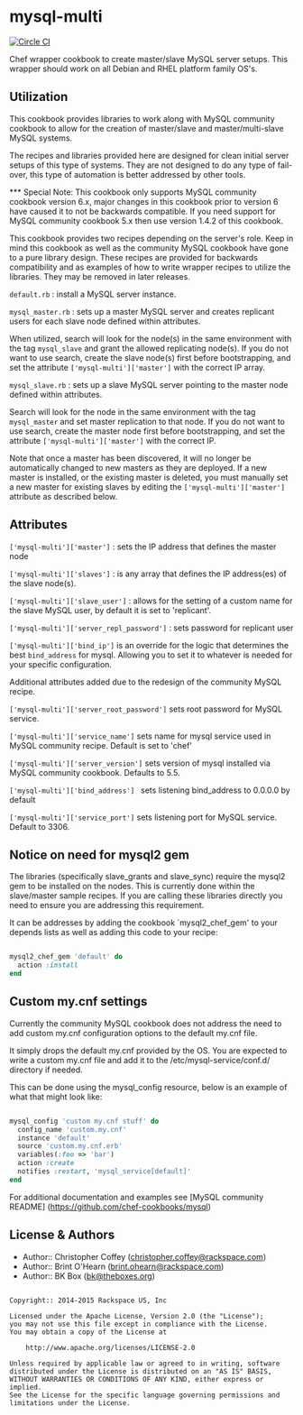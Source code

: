 mysql-multi
===========

[![Circle CI](https://circleci.com/gh/rackspace-cookbooks/mysql-multi.svg?style=svg)](https://circleci.com/gh/rackspace-cookbooks/mysql-multi)

Chef wrapper cookbook to create master/slave MySQL server setups. This wrapper
should work on all Debian and RHEL platform family OS's.

Utilization
------------

This cookbook provides libraries to work along with MySQL community cookbook to
allow for the creation of master/slave and master/multi-slave MySQL systems.

The recipes and libraries provided here are designed for clean initial server setups of
this type of systems. They are not designed to do any type of fail-over, this type
of automation is better addressed by other tools.

*** Special Note:
This cookbook only supports MySQL community cookbook version 6.x, major changes
in this cookbook prior to version 6 have caused it to not be backwards compatible.
If you need support for MySQL community cookbook 5.x then use version 1.4.2 of
this cookbook.

This cookbook provides two recipes depending on the server's role. Keep in mind this
cookbook as well as the community MySQL cookbook have gone to a pure library design.
These recipes are provided for backwards compatibility and as examples of how to
write wrapper recipes to utilize the libraries. They may be removed in later releases.

`default.rb` : install a MySQL server instance.

`mysql_master.rb` : sets up a master MySQL server and creates replicant users
for each slave node defined within attributes.

When utilized, search will look for the node(s) in the same environment with the tag
`mysql_slave` and grant the allowed replicating node(s). If you do not want to
use search, create the slave node(s) first before bootstrapping, and set the
attribute `['mysql-multi']['master']` with the correct IP array.

`mysql_slave.rb` : sets up a slave MySQL server pointing to the master node
defined within attributes.

Search will look for the node in the same environment with the tag
`mysql_master` and set master replication to that node. If you do not want to
use search, create the master node first before bootstrapping, and set the
attribute `['mysql-multi']['master']` with the correct IP.

Note that once a master has been discovered, it will no longer be automatically
changed to new masters as they are deployed. If a new master is installed, or
the existing master is deleted, you must manually set a new master for existing
slaves by editing the `['mysql-multi']['master']` attribute as described below.

Attributes
-----------

`['mysql-multi']['master']` : sets the IP address that defines the master node

`['mysql-multi']['slaves']` : is any array that defines the IP address(es) of
the slave node(s).

`['mysql-multi']['slave_user']` : allows for the setting of a custom name for
the slave MySQL user, by default it is set to 'replicant'.

`['mysql-multi']['server_repl_password']` : sets password for replicant user

`['mysql-multi']['bind_ip']` is an override for the logic that determines the
best `bind_address` for mysql. Allowing you to set it to whatever is needed for
your specific configuration.

Additional attributes added due to the redesign of the community MySQL recipe.

`['mysql-multi']['server_root_password']` sets root password for MySQL service.

`['mysql-multi']['service_name']` sets name for mysql service used in MySQL community recipe. Default is set to 'chef'

`['mysql-multi']['server_version']` sets version of mysql installed via MySQL community cookbook. Defaults to 5.5.

`['mysql-multi']['bind_address'] ` sets listening bind_address to 0.0.0.0 by default

`['mysql-multi']['service_port']` sets listening port for MySQL service. Default to 3306.

Notice on need for mysql2 gem
-------------------------------

The libraries (specifically slave_grants and slave_sync) require the mysql2 gem to be
installed on the nodes. This is currently done within the slave/master sample recipes. If
you are calling these libraries directly you need to ensure you are addressing this
requirement.

It can be addresses by adding the cookbook `mysql2_chef_gem' to your depends lists
as well as adding this code to your recipe:

```ruby

mysql2_chef_gem 'default' do
  action :install
end

```

Custom my.cnf settings
------------------------

Currently the community MySQL cookbook does not address the need to add custom my.cnf configuration options to the default my.cnf file.

It simply drops the default my.cnf provided by the OS. You are expected to write a custom my.cnf file and add it to the /etc/mysql-service/conf.d/ directory if needed.

This can be done using the mysql_config resource, below is an example of what that might look like:

```ruby

mysql_config 'custom my.cnf stuff' do
  config_name 'custom.my.cnf'
  instance 'default'
  source 'custom.my.cnf.erb'
  variables(:foo => 'bar')
  action :create
  notifies :restart, 'mysql_service[default]'
end

```

For additional documentation and examples see [MySQL community README] (https://github.com/chef-cookbooks/mysql)


License & Authors
-----------------
- Author:: Christopher Coffey (<christopher.coffey@rackspace.com>)
- Author:: Brint O'Hearn (<brint.ohearn@rackspace.com>)
- Author:: BK Box (<bk@theboxes.org>)

```text

Copyright:: 2014-2015 Rackspace US, Inc

Licensed under the Apache License, Version 2.0 (the "License");
you may not use this file except in compliance with the License.
You may obtain a copy of the License at

    http://www.apache.org/licenses/LICENSE-2.0

Unless required by applicable law or agreed to in writing, software
distributed under the License is distributed on an "AS IS" BASIS,
WITHOUT WARRANTIES OR CONDITIONS OF ANY KIND, either express or implied.
See the License for the specific language governing permissions and
limitations under the License.
```
